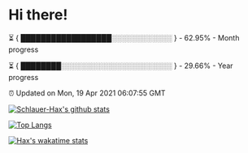 # Hi there!

⏳ { ██████████████████░░░░░░░░░░░░ } - 62.95% - Month progress

⏳ { ████████░░░░░░░░░░░░░░░░░░░░░░ } - 29.66% - Year progress

⏰ Updated on Mon, 19 Apr 2021 06:07:55 GMT


[![Schlauer-Hax's github stats](https://github-readme-stats.vercel.app/api?username=Schlauer-Hax&show_icons=true&theme=dark&count_private=true)](https://github.com/Schlauer-Hax)


[![Top Langs](https://github-readme-stats.vercel.app/api/top-langs/?username=Schlauer-Hax&layout=compact&theme=dark)](https://github.com/Schlauer-Hax?tab=repositories)


[![Hax's wakatime stats](https://github-readme-stats.vercel.app/api/wakatime?username=Hax&theme=dark)](https://wakatime.com/@Hax)

